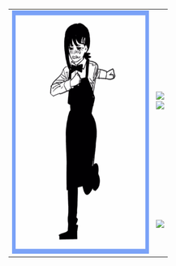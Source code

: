 <div align="center">
  <table>
    <tr>
      <td rowspan="3">
        <img src="kobeni_border_whitebg.gif" height="480" width="270" />
      </td>
      <td>
        <p align="center">
          <img src="https://skillicons.dev/icons?i=py,apple,cpp,c" height="60" /><br/>
          <img src="https://skillicons.dev/icons?i=jetbrains,bash,neovim,octave,julia" height="60" />
        </p>
      </td>
    </tr>
    <tr>
      <td>
        <img src="https://github-readme-stats.vercel.app/api/top-langs/?username=itsFeby&layout=compact&theme=tokyonight&hide_border=false" height="150" />
      </td>
    </tr>
  </table>
</div>
